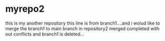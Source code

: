 # myrepo2
this is my another repository
this line is from branch1....and i wolud like to merge the branch1 to main branch in repository2
merged completed with out conflicts and branch1 is deleted...
